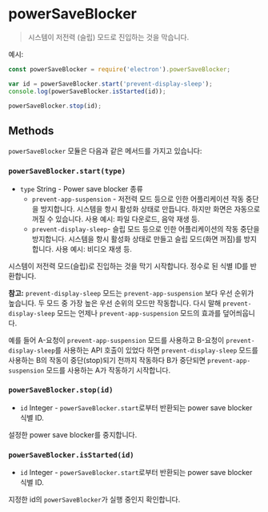 ﻿# powerSaveBlocker

> 시스템이 저전력 (슬립) 모드로 진입하는 것을 막습니다.

예시:

```javascript
const powerSaveBlocker = require('electron').powerSaveBlocker;

var id = powerSaveBlocker.start('prevent-display-sleep');
console.log(powerSaveBlocker.isStarted(id));

powerSaveBlocker.stop(id);
```

## Methods

`powerSaveBlocker` 모듈은 다음과 같은 메서드를 가지고 있습니다:

### `powerSaveBlocker.start(type)`

* `type` String - Power save blocker 종류
  * `prevent-app-suspension` - 저전력 모드 등으로 인한 어플리케이션 작동 중단을
    방지합니다. 시스템을 항시 활성화 상태로 만듭니다. 하지만 화면은 자동으로 꺼질 수
    있습니다. 사용 예시: 파일 다운로드, 음악 재생 등.
  * `prevent-display-sleep`- 슬립 모드 등으로 인한 어플리케이션의 작동 중단을
    방지합니다. 시스템을 항시 활성화 상태로 만들고 슬립 모드(화면 꺼짐)를 방지합니다.
    사용 예시: 비디오 재생 등.

시스템이 저전력 모드(슬립)로 진입하는 것을 막기 시작합니다. 정수로 된 식별 ID를
반환합니다.

**참고:** `prevent-display-sleep` 모드는 `prevent-app-suspension` 보다 우선 순위가
높습니다. 두 모드 중 가장 높은 우선 순위의 모드만 작동합니다. 다시 말해
`prevent-display-sleep` 모드는 언제나 `prevent-app-suspension` 모드의 효과를
덮어씌웁니다.

예를 들어 A-요청이 `prevent-app-suspension` 모드를 사용하고 B-요청이
`prevent-display-sleep`를 사용하는 API 호출이 있었다 하면 `prevent-display-sleep`
모드를 사용하는 B의 작동이 중단(stop)되기 전까지 작동하다 B가 중단되면
`prevent-app-suspension` 모드를 사용하는 A가 작동하기 시작합니다.

### `powerSaveBlocker.stop(id)`

* `id` Integer - `powerSaveBlocker.start`로부터 반환되는 power save blocker 식별
ID.

설정한 power save blocker를 중지합니다.

### `powerSaveBlocker.isStarted(id)`

* `id` Integer - `powerSaveBlocker.start`로부터 반환되는 power save blocker 식별
ID.

지정한 id의 `powerSaveBlocker`가 실행 중인지 확인합니다.
